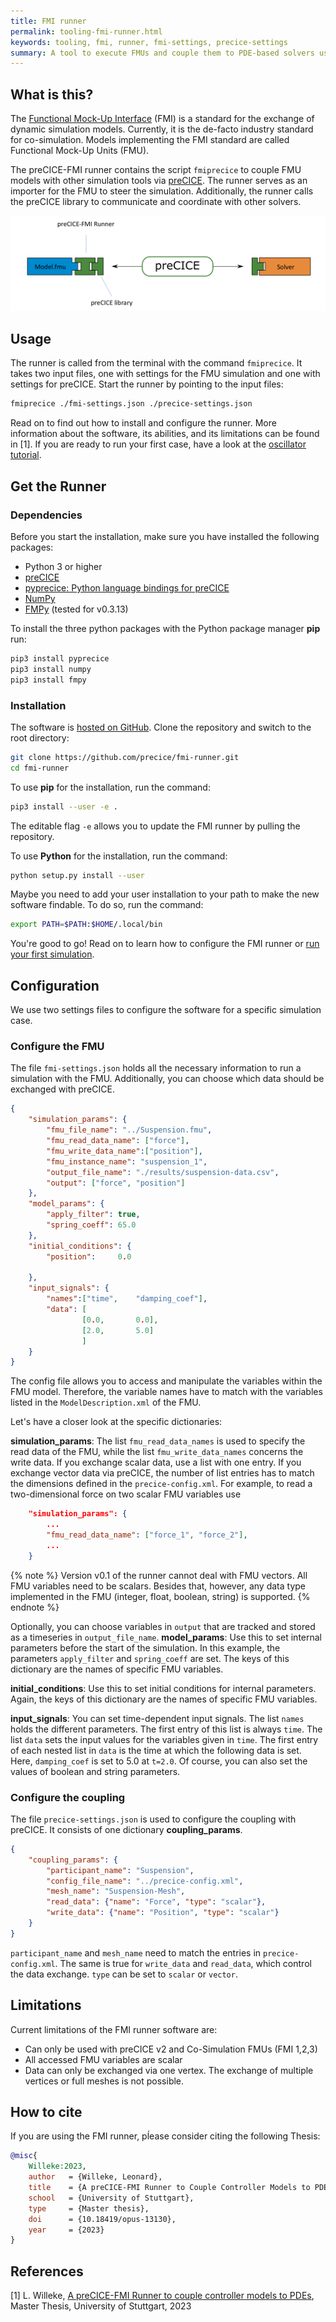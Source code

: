 ```yaml
---
title: FMI runner
permalink: tooling-fmi-runner.html
keywords: tooling, fmi, runner, fmi-settings, precice-settings
summary: A tool to execute FMUs and couple them to PDE-based solvers using preCICE.
---
```


## What is this?

The [Functional Mock-Up Interface](https://fmi-standard.org/) (FMI) is a standard for the exchange of dynamic simulation models. Currently, it is the de-facto industry standard for co-simulation. Models implementing the FMI standard are called Functional Mock-Up Units (FMU).

The preCICE-FMI runner contains the script `fmiprecice` to couple FMU models with other simulation tools via [preCICE](https://precice.org/). The runner serves as an importer for the FMU to steer the simulation. Additionally, the runner calls the preCICE library to communicate and coordinate with other solvers. 

![img](images/tooling-fmi-runner-setup.png)

## Usage

The runner is called from the terminal with the command `fmiprecice`. It takes two input files, one with settings for the FMU simulation and one with settings for preCICE. Start the runner by pointing to the input files:

```bash
fmiprecice ./fmi-settings.json ./precice-settings.json
```

Read on to find out how to install and configure the runner. More information about the software, its abilities, and its limitations can be found in [1]. If you are ready to run your first case, have a look at the [oscillator tutorial](https://github.com/LeonardWilleke/precice-tutorials/tree/create-fmu-oscillator-v2/oscillator). 

## Get the Runner

### Dependencies

Before you start the installation, make sure you have installed the following packages:

* Python 3 or higher
* [preCICE](https://precice.org/installation-overview.html)
* [pyprecice: Python language bindings for preCICE](https://github.com/precice/python-bindings)
* [NumPy](https://numpy.org/install/)
* [FMPy](https://fmpy.readthedocs.io/en/latest/install/) (tested for v0.3.13)

To install the three python packages with the Python package manager **pip** run:

```bash
pip3 install pyprecice
pip3 install numpy
pip3 install fmpy
```

### Installation 

The software is [hosted on GitHub](https://github.com/precice/fmi-runner). Clone the repository and switch to the root directory:

```bash
git clone https://github.com/precice/fmi-runner.git
cd fmi-runner
```

To use **pip** for the installation, run the command:

```bash
pip3 install --user -e .
```

The editable flag `-e` allows you to update the FMI runner by pulling the repository.

To use **Python** for the installation, run the command:

```bash
python setup.py install --user
```

Maybe you need to add your user installation to your path to make the new software findable. To do so, run the command:

```bash
export PATH=$PATH:$HOME/.local/bin
```

You're good to go! Read on to learn how to configure the FMI runner or [run your first simulation](https://github.com/LeonardWilleke/precice-tutorials/tree/create-fmu-oscillator-v2/oscillator).

## Configuration

We use two settings files to configure the software for a specific simulation case.

### Configure the FMU

The file `fmi-settings.json` holds all the necessary information to run a simulation with the FMU. Additionally, you can choose which data should be exchanged with preCICE.

```json
{
    "simulation_params": {
        "fmu_file_name": "../Suspension.fmu",
        "fmu_read_data_name": ["force"],
        "fmu_write_data_name":["position"],
        "fmu_instance_name": "suspension_1",
        "output_file_name": "./results/suspension-data.csv",
        "output": ["force", "position"]
    },
    "model_params": {
        "apply_filter":	true,
        "spring_coeff":	65.0
    },
    "initial_conditions": {
        "position":     0.0
  
    },
    "input_signals": {
        "names":["time",    "damping_coef"],
        "data": [
                [0.0,       0.0],
                [2.0,       5.0]
                ]
    }
}
```

The config file allows you to access and manipulate the variables within the FMU model. Therefore, the variable names have to match with the variables listed in the `ModelDescription.xml` of the FMU.

Let's have a closer look at the specific dictionaries:

**simulation_params**: The list `fmu_read_data_names` is used to specify the read data of the FMU, while the list `fmu_write_data_names` concerns the write data. If you exchange scalar data, use a list with one entry. If you exchange vector data via preCICE, the number of list entries has to match the dimensions defined in the `precice-config.xml`. For example, to read a two-dimensional force on two scalar FMU variables use

```json
    "simulation_params": {
        ...
        "fmu_read_data_name": ["force_1", "force_2"],
        ...
    }
```

{% note %}
Version v0.1 of the runner cannot deal with FMU vectors. All FMU variables need to be scalars. Besides that, however, any data type implemented in the FMU (integer, float, boolean, string) is supported.
{% endnote %}

Optionally, you can choose variables in `output` that are tracked and stored as a timeseries in `output_file_name`.
**model_params**: Use this to set internal parameters before the start of the simulation. In this example, the parameters `apply_filter` and `spring_coeff` are set. The keys of this dictionary are the names of specific FMU variables.

**initial_conditions**: Use this to set initial conditions for internal parameters. Again, the keys of this dictionary are the names of specific FMU variables.

**input_signals**: You can set time-dependent input signals. The list `names` holds the different parameters. The first entry of this list is always `time`. The list `data` sets the input values for the variables given in `time`. The first entry of each nested list in `data` is the time at which the following data is set. Here, `damping_coef` is set to 5.0 at `t=2.0`. Of course, you can also set the values of boolean and string parameters.

### Configure the coupling

The file `precice-settings.json` is used to configure the coupling with preCICE. It consists of one dictionary **coupling_params**.

```json
{
    "coupling_params": {
        "participant_name": "Suspension",
        "config_file_name": "../precice-config.xml",
        "mesh_name": "Suspension-Mesh",
        "read_data": {"name": "Force", "type": "scalar"}, 
        "write_data": {"name": "Position", "type": "scalar"}
    }
}
```

`participant_name` and `mesh_name` need to match the entries in `precice-config.xml`. The same is true for `write_data` and `read_data`, which control the data exchange. `type` can be set to `scalar` or `vector`.

## Limitations

Current limitations of the FMI runner software are:

- Can only be used with preCICE v2 and Co-Simulation FMUs (FMI 1,2,3)
- All accessed FMU variables are scalar
- Data can only be exchanged via one vertex. The exchange of multiple vertices or full meshes is not possible.

## How to cite

If you are using the FMI runner, pĺease consider citing the following Thesis:

```bibtex
@misc{
    Willeke:2023,
    author   = {Willeke, Leonard},
    title    = {A preCICE-FMI Runner to Couple Controller Models to PDEs},
    school   = {University of Stuttgart},
    type     = {Master thesis},
    doi      = {10.18419/opus-13130},
    year     = {2023}
}
```

## References

[1] L. Willeke, [A preCICE-FMI Runner to couple controller models to PDEs](https://doi.org/10.18419/opus-13130), Master Thesis, University of Stuttgart, 2023

